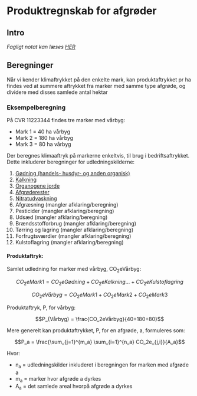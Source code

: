 # **Produktregnskab for afgrøder**

## **Intro**
_Fagligt notat kan læses [HER](https://seges.sharepoint.com/sites/GreenAction/Delte%20dokumenter/General/Produktregnearks/skh20220215_Datagrundlag_klimaregnskab_planteprodukter.docx?web=1)_

## **Beregninger**

Når vi kender klimaftrykket på den enkelte mark, kan produktaftrykket pr ha findes ved at summere aftrykket fra marker med samme type afgrøde, og dividere med disses samlede antal hektar

### **Eksempelberegning**

På CVR 11223344 findes tre marker med vårbyg:

* Mark 1 = 40 ha vårbyg
* Mark 2 = 180 ha vårbyg
* Mark 3 = 80 ha vårbyg

Der beregnes klimaaftryk på markerne enkeltvis, til brug i bedriftsaftrykket. Dette inkluderer beregninger for udledningskilderne:

1. [Gødning (handels- husdyr- og anden organisk)](https://github.com/segesdk/ESGT_formler/blob/main/Marker/G%C3%B8dning_og_nitrifikationsh%C3%A6mmer.md)
2. [Kalkning](https://github.com/segesdk/ESGT_formler/blob/main/Marker/Kalkning.md)
3. [Organogene jorde](https://github.com/segesdk/ESGT_formler/blob/main/Marker/Organogene_jorde.md)
4. [Afgrøderester](https://github.com/segesdk/ESGT_formler/blob/main/Marker/Afgr%C3%B8derester.md)
5. [Nitratudvaskning](https://github.com/segesdk/ESGT_formler/blob/main/Marker/Nitratudvaskning.md)
6. Afgræsning (mangler afklaring/beregning)
7. Pesticider (mangler afklaring/beregning)
8. Udsæd (mangler afklaring/beregning)
9. Brændsstofforbrug (mangler afklaring/beregning)
10. Tørring og lagring (mangler afklaring/beregning)
11. Forfrugtsværdier (mangler afklaring/beregning)
12. Kulstoflagring (mangler afklaring/beregning)

#### **Produktaftryk:**

Samlet udledning for marker med vårbyg, CO<sub>2</sub>eVårbyg:

$$CO_2eMark1 = CO_2eGødning + CO_2eKalkning \dots + CO_2eKulstoflagring $$


$$CO_2eVårbyg = CO_2eMark1 + CO_2eMark2 + CO_2eMark3 $$

Produktaftryk, P, for vårbyg:

$$P_{Vårbyg} = \frac{CO_2eVårbyg}{40+180+80}$$

Mere generelt kan produktaftrykket, P, for en afgrøde, a, formuleres som:

$$P_a = \frac{\sum_{j=1}^{m_a} \sum_{i=1}^{n_a} CO_2e_{j,i}}{A_a}$$

Hvor: 

* n<sub>a</sub> = udledningskilder inkluderet i beregningen for marken med afgrøde a
* m<sub>a</sub> = marker hvor afgrøde a dyrkes
* A<sub>a</sub> = det samlede areal hvorpå afgrøde a dyrkes







